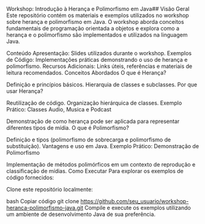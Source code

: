 Workshop: Introdução à Herança e Polimorfismo em Java##
Visão Geral
Este repositório contém os materiais e exemplos utilizados no workshop sobre herança e polimorfismo em Java. O workshop aborda conceitos fundamentais de programação orientada a objetos e explora como a herança e o polimorfismo são implementados e utilizados na linguagem Java.

Conteúdo
Apresentação: Slides utilizados durante o workshop.
Exemplos de Código: Implementações práticas demonstrando o uso de herança e polimorfismo.
Recursos Adicionais: Links úteis, referências e materiais de leitura recomendados.
Conceitos Abordados
O que é Herança?

Definição e princípios básicos.
Hierarquia de classes e subclasses.
Por que usar Herança?

Reutilização de código.
Organização hierárquica de classes.
Exemplo Prático: Classes Audio, Musica e Podcast

Demonstração de como herança pode ser aplicada para representar diferentes tipos de mídia.
O que é Polimorfismo?

Definição e tipos (polimorfismo de sobrecarga e polimorfismo de substituição).
Vantagens e uso em Java.
Exemplo Prático: Demonstração de Polimorfismo

Implementação de métodos polimórficos em um contexto de reprodução e classificação de mídias.
Como Executar
Para explorar os exemplos de código fornecidos:

Clone este repositório localmente:

bash
Copiar código
git clone https://github.com/seu_usuario/workshop-heranca-polimorfismo-java.git
Compile e execute os exemplos utilizando um ambiente de desenvolvimento Java de sua preferência.
